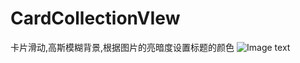 # CardCollectionVIew
卡片滑动,高斯模糊背景,根据图片的亮暗度设置标题的颜色
![Image text](https://mmbiz.qpic.cn/mmbiz_gif/y0tTxZxTy806rqcPRH8hibONM7WCxGViaKjqsOrBVymr6QHxEiaRYbYdQhcSdiaGib7OHibib5BM57pdMq9SiaJQosKD6g/0?wx_fmt=gif)


